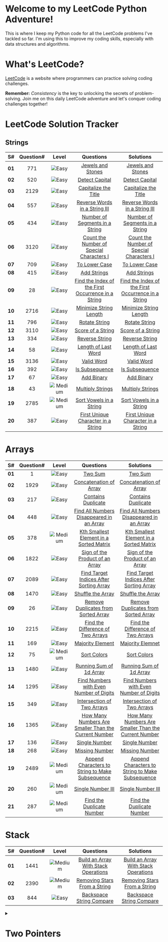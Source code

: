 # Welcome to my LeetCode Python Adventure!

This is where I keep my Python code for all the LeetCode problems I've tackled so far. I'm using this to improve my coding skills, especially with data structures and algorithms.

# What's LeetCode?

[LeetCode](https://leetcode.com/) is a website where programmers can practice solving coding challenges.

**Remember:** _Consistency_ is the key to unlocking the secrets of problem-solving. Join me on this daily LeetCode adventure and let's conquer coding challenges together!

# LeetCode Solution Tracker


## Strings

| **S#** | **Question#** |                             **Level**                                    |                                         **Questions**                                                                                          |                                                                 **Solutions**                                   |
| :----: | :-----------: | :----------------------------------------------------------------------: | :-------------------------------------------------------------------------------------------------------------------------------------------:  | :----------------------------------------------------------------------------------------------------:          |
| **01** |      771      | <img src='https://img.shields.io/badge/Easy-darkcyan' alt='Easy'/>       | [Jewels and Stones](https://leetcode.com/problems/jewels-and-stones/)                                                                          | [Jewels and Stones](https://leetcode.com/submissions/detail/1258744687/)                                        |
| **02** |      520      | <img src='https://img.shields.io/badge/Easy-darkcyan' alt='Easy'/>       | [Detect Capital](https://leetcode.com/problems/detect-capital/)                                                                                | [Detect Capital](https://leetcode.com/submissions/detail/1258719995/)                                           |
| **03** |     2129      | <img src='https://img.shields.io/badge/Easy-darkcyan' alt='Easy'/>       | [Capitalize the Title](https://leetcode.com/problems/capitalize-the-title/)                                                                    | [Capitalize the Title](https://leetcode.com/submissions/detail/1264065876/)                                     |
| **04** |      557      | <img src='https://img.shields.io/badge/Easy-darkcyan' alt='Easy'/>       | [Reverse Words in a String III](https://leetcode.com/problems/reverse-words-in-a-string-iii/)                                                  | [Reverse Words in a String III](https://leetcode.com/submissions/detail/1265807621/)                            |
| **05** |      434      | <img src='https://img.shields.io/badge/Easy-darkcyan' alt='Easy'/>       | [Number of Segments in a String](https://leetcode.com/problems/number-of-segments-in-a-string/)                                                | [Number of Segments in a String](https://leetcode.com/submissions/detail/1266650872/)                           |
| **06** |     3120      | <img src='https://img.shields.io/badge/Easy-darkcyan' alt='Easy'/>       | [Count the Number of Special Characters I](https://leetcode.com/problems/count-the-number-of-special-characters-i/)                            | [Count the Number of Special Characters I](https://leetcode.com/submissions/detail/1264767081/)                 |
| **07** |      709      | <img src='https://img.shields.io/badge/Easy-darkcyan' alt='Easy'/>       | [To Lower Case](https://leetcode.com/problems/to-lower-case/)                                                                                  | [To Lower Case](https://leetcode.com/submissions/detail/1267302850/)                                            |
| **08** |      415      | <img src='https://img.shields.io/badge/Easy-darkcyan' alt='Easy'/>       | [Add Strings](https://leetcode.com/problems/add-strings/description/)                                                                          | [Add Strings](https://leetcode.com/submissions/detail/1270464330/)                                              |
| **09** |      28       | <img src='https://img.shields.io/badge/Easy-darkcyan' alt='Easy'/>       | [Find the Index of the First Occurrence in a String](https://leetcode.com/problems/find-the-index-of-the-first-occurrence-in-a-string/)        | [Find the Index of the First Occurrence in a String](https://leetcode.com/submissions/detail/1271444975/)       |
| **10** |     2716      | <img src='https://img.shields.io/badge/Easy-darkcyan' alt='Easy'/>       | [Minimize String Length](https://leetcode.com/problems/minimize-string-length/)                                                                | [Minimize String Length](https://leetcode.com/problems/minimize-string-length/submissions/)                     |
| **11** |      796      | <img src='https://img.shields.io/badge/Easy-darkcyan' alt='Easy'/>       | [Rotate String](https://leetcode.com/problems/rotate-string/)                                                                                  | [Rotate String](https://leetcode.com/submissions/detail/1272533498/)                                            |
| **12** |     3110      | <img src='https://img.shields.io/badge/Easy-darkcyan' alt='Easy'/>       | [Score of a String](https://leetcode.com/problems/score-of-a-string/)                                                                          | [Score of a String](https://leetcode.com/submissions/detail/1274357141/)                                        |
| **13** |      334      | <img src='https://img.shields.io/badge/Easy-darkcyan' alt='Easy'/>       | [Reverse String](https://leetcode.com/problems/reverse-string/description/)                                                                    | [Reverse String](https://leetcode.com/submissions/detail/1275214461/)                                           |
| **14** |      58       | <img src='https://img.shields.io/badge/Easy-darkcyan' alt='Easy'/>       | [Length of Last Word](https://leetcode.com/problems/length-of-last-word/description/)                                                          | [Length of Last Word](https://leetcode.com/submissions/detail/1276505891/)                                      |
| **15** |     3136      | <img src='https://img.shields.io/badge/Easy-darkcyan' alt='Easy'/>       | [Valid Word](https://leetcode.com/problems/valid-word/description/)                                                                            | [Valid Word](https://leetcode.com/submissions/detail/1295331034/)                                               |
| **16** |      392      | <img src='https://img.shields.io/badge/Easy-darkcyan' alt='Easy'/>       | [Is Subsequence](https://leetcode.com/problems/is-subsequence/)                                                                                | [Is Subsequence](https://leetcode.com/submissions/detail/1295347912/)                                           |
| **17** |      67       | <img src='https://img.shields.io/badge/Easy-darkcyan' alt='Easy'/>       | [Add Binary](https://leetcode.com/problems/add-binary/description/)                                                                            | [Add Binary](https://leetcode.com/submissions/detail/1292033255/)                                               |
| **18** |      43       | <img src='https://img.shields.io/badge/Medium-darkorange' alt='Medium'/> | [Multiply Strings](https://leetcode.com/problems/multiply-strings/description/)                                                                | [Multiply Strings](https://leetcode.com/submissions/detail/1292015203/)                                         |
| **19** |      2785     | <img src='https://img.shields.io/badge/Medium-darkorange' alt='Medium'/> | [Sort Vowels in a String](https://leetcode.com/problems/sort-vowels-in-a-string/description/)                                                  | [Sort Vowels in a String](https://leetcode.com/submissions/detail/1318780724/)                                  |
| **20** |      387      | <img src='https://img.shields.io/badge/Easy-darkcyan' alt='Easy'/>       | [First Unique Character in a String](https://leetcode.com/problems/first-unique-character-in-a-string/)                                        | [First Unique Character in a String](https://leetcode.com/submissions/detail/1317627089/)                       |
# Arrays

| **S#** | **Question#** |                                **Level**                                 |                                                    **Questions**                                                                               |                                                                            **Solutions**                                                                             
| :----: | :-----------: | :----------------------------------------------------------------------: | :-------------------------------------------------------------------------------------------------------------------:                          | :--------------------------------------------------------------------------------------------------------------:|
| **01** |       1       |    <img src='https://img.shields.io/badge/Easy-darkcyan' alt='Easy'/>    | [Two Sum](https://leetcode.com/problems/two-sum/)                                                                                              | [Two Sum](https://leetcode.com/submissions/detail/1258265856/)                                                  |
| **02** |     1929      |    <img src='https://img.shields.io/badge/Easy-darkcyan' alt='Easy'/>    | [Concatenation of Array](https://leetcode.com/problems/concatenation-of-array/)                                                                | [Concatenation of Array](https://leetcode.com/submissions/detail/1259163870/)                                   |
| **03** |      217      |    <img src='https://img.shields.io/badge/Easy-darkcyan' alt='Easy'/>    | [Contains Duplicate](https://leetcode.com/problems/contains-duplicate/)                                                                        | [Contains Duplicate](https://leetcode.com/submissions/detail/1259278920/)                                       |
| **04** |      448      |    <img src='https://img.shields.io/badge/Easy-darkcyan' alt='Easy'/>    | [Find All Numbers Disappeared in an Array](https://leetcode.com/problems/find-all-numbers-disappeared-in-an-array/)                            | [Find All Numbers Disappeared in an Array](https://leetcode.com/submissions/detail/1262352233/)                 |
| **05** |      378      | <img src='https://img.shields.io/badge/Medium-darkorange' alt='Medium'/> | [Kth Smallest Element in a Sorted Matrix](https://leetcode.com/problems/kth-smallest-element-in-a-sorted-matrix/)                              | [Kth Smallest Element in a Sorted Matrix](https://leetcode.com/submissions/detail/1264708997/)                  |
| **06** |     1822      |    <img src='https://img.shields.io/badge/Easy-darkcyan' alt='Easy'/>    | [Sign of the Product of an Array](https://leetcode.com/problems/sign-of-the-product-of-an-array/)                                              | [Sign of the Product of an Array](https://leetcode.com/submissions/detail/1261362961/)                          |                                                                                                                                                                    
| **07** |     2089      |    <img src='https://img.shields.io/badge/Easy-darkcyan' alt='Easy'/>    | [Find Target Indices After Sorting Array](https://leetcode.com/problems/find-target-indices-after-sorting-array/)                              | [Find Target Indices After Sorting Array](https://leetcode.com/submissions/detail/1258736773/)                  |                                                                                                                                                
| **08** |     1470      |    <img src='https://img.shields.io/badge/Easy-darkcyan' alt='Easy'/>    | [Shuffle the Array](https://leetcode.com/problems/shuffle-the-array/)                                                                          | [Shuffle the Array](https://leetcode.com/submissions/detail/1259173945/)                                        |                                                                                                    
| **09** |      26       |    <img src='https://img.shields.io/badge/Easy-darkcyan' alt='Easy'/>    | [Remove Duplicates from Sorted Array](https://leetcode.com/problems/remove-duplicates-from-sorted-array/)                                      | [Remove Duplicates from Sorted Array](https://leetcode.com/submissions/detail/1259797632/)                      |                                                                                                          
| **10** |     2215      |    <img src='https://img.shields.io/badge/Easy-darkcyan' alt='Easy'/>    | [Find the Difference of Two Arrays](https://leetcode.com/problems/find-the-difference-of-two-arrays/)                                          | [Find the Difference of Two Arrays](https://leetcode.com/submissions/detail/1260562706/)                        |                                                                 
| **11** |      169      |    <img src='https://img.shields.io/badge/Easy-darkcyan' alt='Easy'/>    | [Majority Element](https://leetcode.com/problems/majority-element/)                                                                            | [Majority Elemnet](https://leetcode.com/submissions/detail/1262373152/)                                         |                                                         
| **12** |      75       | <img src='https://img.shields.io/badge/Medium-darkorange' alt='Medium'/> | [Sort Colors](https://leetcode.com/problems/sort-colors/)                                                                                      | [Sort Colors](https://leetcode.com/submissions/detail/1261357260/)                                              |                                                          
| **13** |     1480      |    <img src='https://img.shields.io/badge/Easy-darkcyan' alt='Easy'/>    | [Running Sum of 1d Array](https://leetcode.com/problems/running-sum-of-1d-array/)                                                              | [Running Sum of 1d Array](https://leetcode.com/submissions/detail/1257885355/)                                  |                                                                     
| **14** |     1295      |    <img src='https://img.shields.io/badge/Easy-darkcyan' alt='Easy'/>    | [Find Numbers with Even Number of Digits](https://leetcode.com/problems/find-numbers-with-even-number-of-digits/)                              | [Find Numbers with Even Number of Digits](https://leetcode.com/submissions/detail/1258736668/)                  |
| **15** |      349      |    <img src='https://img.shields.io/badge/Easy-darkcyan' alt='Easy'/>    | [Intersection of Two Arrays](https://leetcode.com/problems/intersection-of-two-arrays/)                                                        | [Intersection of Two Arrays](https://leetcode.com/submissions/detail/1265884785/)                               |
| **16** |      1365     |    <img src='https://img.shields.io/badge/Easy-darkcyan' alt='Easy'/>    | [How Many Numbers Are Smaller Than the Current Number](https://leetcode.com/problems/how-many-numbers-are-smaller-than-the-current-number/)    | [How Many Numbers Are Smaller Than the Current Number](https://leetcode.com/submissions/detail/1269472108/)     | 
| **17** |      136      |    <img src='https://img.shields.io/badge/Easy-darkcyan' alt='Easy'/>    | [Single Number](https://leetcode.com/problems/single-number/description/)                                                                      | [Single Number](https://leetcode.com/submissions/detail/1275243818/)                                            |
| **18** |      268      |    <img src='https://img.shields.io/badge/Easy-darkcyan' alt='Easy'/>    | [Missing Number](https://leetcode.com/problems/missing-number/description/)                                                                    | [Missing Number](https://leetcode.com/submissions/detail/1275243818/)                                           |
| **19** |     2489      |<img src='https://img.shields.io/badge/Medium-darkorange' alt='Medium'/>  | [Append Characters to String to Make Subsequence](https://leetcode.com/problems/append-characters-to-string-to-make-subsequence/description/)  | [Append Characters to String to Make Subsequence](https://leetcode.com/submissions/detail/1276476036/)          |
| **20** |      260      |<img src='https://img.shields.io/badge/Medium-darkorange' alt='Medium'/>  | [Single Number III](https://leetcode.com/problems/single-number-iii/description/)                                                              | [Single Number III](https://leetcode.com/submissions/detail/1276926025/)                                        |
| **21** |      287      |<img src='https://img.shields.io/badge/Medium-darkorange' alt='Medium'/>  | [Find the Duplicate Number](https://leetcode.com/problems/find-the-duplicate-number/)                                                          | [Find the Duplicate Number](https://leetcode.com/submissions/detail/1320380206/)                                |
# Stack

| **S#** | **Question#** |                                **Level**                                 |                                                **Questions**                                                                                   |                                                     **Solutions**                                               |
| :----: | :-----------: | :----------------------------------------------------------------------: | :-------------------------------------------------------------------------------------------------------------------------------------------:  | :-------------------------------------------------------------------------------------------------------------: |
| **01** |     1441      | <img src='https://img.shields.io/badge/Medium-darkorange' alt='Medium'/> | [Build an Array With Stack Operations](https://leetcode.com/problems/build-an-array-with-stack-operations/)                                    | [Build an Array With Stack Operations](https://leetcode.com/submissions/detail/1258282185/)                     |
| **02** |     2390      | <img src='https://img.shields.io/badge/Medium-darkorange' alt='Medium'/> | [Removing Stars From a String](https://leetcode.com/problems/removing-stars-from-a-string/)                                                    | [Removing Stars From a String](https://leetcode.com/submissions/detail/1263249505/)                             |                                                                                                               |
| **03** |     844       | <img src='https://img.shields.io/badge/Easy-darkcyan' alt='Easy'/>       | [Backspace String Compare](https://leetcode.com/problems/backspace-string-compare/description/)                                                | [Backspace String Compare](https://leetcode.com/problems/backspace-string-compare/submissions/1324152891/)      |                                                                                                               |

<details>
  <summary><h1>Two Pointers</h1></summary>

| **S#** | **Question#** |                                **Level**                                 |                                                **Questions**                                                                                   |                                                     **Solutions**                                               |
| :----: | :-----------: | :----------------------------------------------------------------------: | :-------------------------------------------------------------------------------------------------------------------------------------------:  | :-------------------------------------------------------------------------------------------------------------: |
| **01** |       283     | <img src='https://img.shields.io/badge/Easy-darkcyan' alt='Easy'/>       | [Move Zeroes](https://leetcode.com/problems/move-zeroes/description/)                                                                          | [Move Zeroes](https://leetcode.com/submissions/detail/1321388819/)                                              |
| **02** |       917     | <img src='https://img.shields.io/badge/Easy-darkcyan' alt='Easy'/>       | [Reverse Only Letters](https://leetcode.com/problems/reverse-only-letters/description/)                                                        | [Reverse Only Letters](https://leetcode.com/problems/reverse-only-letters/submissions/1322607325/)              |
| **03** |       26      | <img src='https://img.shields.io/badge/Easy-darkcyan' alt='Easy'/>       | [Remove Duplicates from Sorted Array](https://leetcode.com/problems/remove-duplicates-from-sorted-array/description/)                          | [Remove Duplicates from Sorted Array](https://leetcode.com/submissions/detail/1324123246/)                                           |

</details>